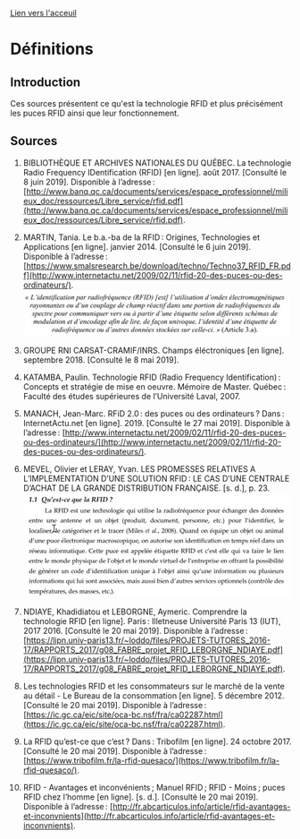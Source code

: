 [Lien vers l'acceuil](../index.md)

# Définitions

## Introduction

Ces sources présentent ce qu'est la technologie RFID et plus précisément les puces RFID ainsi que leur fonctionnement. 

## Sources
1. BIBLIOTHÈQUE ET ARCHIVES NATIONALES DU QUÉBEC. La technologie Radio Frequency IDentification (RFID) [en ligne]. août 2017. [Consulté le 8 juin 2019]. Disponible à l’adresse : [http://www.banq.qc.ca/documents/services/espace_professionnel/milieux_doc/ressources/Libre_service/rfid.pdf](http://www.banq.qc.ca/documents/services/espace_professionnel/milieux_doc/ressources/Libre_service/rfid.pdf).

1. MARTIN, Tania. Le b.a.-ba de la RFID : Origines, Technologies et Applications [en ligne]. janvier 2014. [Consulté le 6 juin 2019]. Disponible à l’adresse : [https://www.smalsresearch.be/download/techno/Techno37_RFID_FR.pdf](http://www.internetactu.net/2009/02/11/rfid-20-des-puces-ou-des-ordinateurs/).
![ba_ba](../images/definition_ba_ba.jpg)

3. GROUPE RNI CARSAT-CRAMIF/INRS. Champs éléctroniques [en ligne]. septembre 2018. [Consulté le 8 mai 2019].

4. KATAMBA, Paulin. Technologie RFID (Radio Frequency Identification) : Concepts et stratégie de mise en oeuvre. Mémoire de Master. Québec : Faculté des études supérieures de l’Université Laval, 2007.

5. MANACH, Jean-Marc. RFiD 2.0 : des puces ou des ordinateurs ? Dans : InternetActu.net [en ligne]. 2019. [Consulté le 27 mai 2019]. Disponible à l’adresse : [http://www.internetactu.net/2009/02/11/rfid-20-des-puces-ou-des-ordinateurs/](http://www.internetactu.net/2009/02/11/rfid-20-des-puces-ou-des-ordinateurs/).

6. MEVEL, Olivier et LERAY, Yvan. LES PROMESSES RELATIVES A L’IMPLEMENTATION D’UNE SOLUTION RFID : LE CAS D’UNE CENTRALE D’ACHAT DE LA GRANDE DISTRIBUTION FRANÇAISE. [s. d.], p. 23.
![def2](../images/definition_RFID2.jpg)

7. NDIAYE, Khadidiatou et LEBORGNE, Aymeric. Comprendre la technologie RFID [en ligne]. Paris : Illetneuse Université Paris 13 (IUT), 2017 2016. [Consulté le 20 mai 2019]. Disponible à l’adresse : [https://lipn.univ-paris13.fr/~loddo/files/PROJETS-TUTORES_2016-17/RAPPORTS_2017/g08_FABRE_projet_RFID_LEBORGNE_NDIAYE.pdf](https://lipn.univ-paris13.fr/~loddo/files/PROJETS-TUTORES_2016-17/RAPPORTS_2017/g08_FABRE_projet_RFID_LEBORGNE_NDIAYE.pdf).

8. Les technologies RFID et les consommateurs sur le marché de la vente au détail - Le Bureau de la consommation [en ligne]. 5 décembre 2012. [Consulté le 20 mai 2019]. Disponible à l’adresse : [https://ic.gc.ca/eic/site/oca-bc.nsf/fra/ca02287.html](https://ic.gc.ca/eic/site/oca-bc.nsf/fra/ca02287.html).

9.  La RFID qu’est-ce que c’est ? Dans : Tribofilm [en ligne]. 24 octobre 2017. [Consulté le 20 mai 2019]. Disponible à l’adresse : [https://www.tribofilm.fr/la-rfid-quesaco/](https://www.tribofilm.fr/la-rfid-quesaco/).
    
10. RFID - Avantages et inconvénients ; Manuel RFID ; RFID - Moins ; puces RFID chez l’homme [en ligne]. [s. d.]. [Consulté le 20 mai 2019]. Disponible à l’adresse : [http://fr.abcarticulos.info/article/rfid-avantages-et-inconvnients](http://fr.abcarticulos.info/article/rfid-avantages-et-inconvnients).


